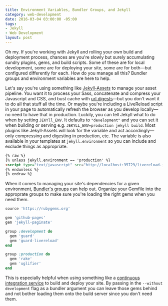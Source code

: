 ```yaml
---
title: Environment Variables, Bundler Groups, and Jekyll
category: web-development
date: 2016-03-04 03:00:00 -05:00
tags:
- Jekyll
- Web Development
layout: post
---
```

Oh my. If you're working with Jekyll and rolling your own build and deployment process, chances are you're slowly but surely accumulating sundry plugins, gems, and build scripts. Some of these are for local development, some are for deploying your site, some are for both—but configured differently for each. How do you manage all this? Bundler groups and environment variables are here to help.

Let's say you're using something like [Jekyll-Assets](https://github.com/jekyll/jekyll-assets) to manage your asset pipeline. You want it to process your Sass, concatenate and compress your Javascript and CSS, and bust cache with [url digests](http://guides.rubyonrails.org/asset_pipeline.html#what-is-fingerprinting-and-why-should-i-care-questionmark)—but you don't want it to do all that stuff all the time. Or maybe you're including a LiveReload script in your page to automatically refresh the browser as you develop locally—no need to have that in production. Luckily, you can tell Jekyll what to do when by setting `JEKYll_ENV`. It defaults to `"development"` and you can set it when building or serving e.g. `JEKYLL_ENV=production jekyll build`. Most plugins like Jekyll-Assets will look for the variable and act accordingly—only compressing and digesting in production, etc. The variable is also available in your templates at `jekyll.environment` so you can include and exclude things as appropriate.

~~~html
{% raw %}
{% unless jekyll.environment == 'production' %}
<script type="text/javascript" src="http://localhost:35729/livereload.js"></script>
{% endunless %}
{% endraw %}
~~~

When it comes to managing your site's dependencies for a given environment, [Bundler's groups](http://bundler.io/v1.5/groups.html) can help out. Organize your Gemfile into the approprate groups to make sure you're loading the right gems when you need them.

~~~ruby
source 'https://rubygems.org'

gem 'github-pages'
gem 'jekyll-paginate'

group :development do
  gem 'guard'
  gem 'guard-livereload'
end

group :production do
  gem 'rake'
  gem 'uglifier'
end
~~~

This is especially helpful when using something like a [continuous integration service](http://distresssignal.org/jekyll-continuous-integration-travis-ci) to build and deploy your site. By passing in the `--without development` flag as a bundler argument you can leave those gems behind and not bother loading them onto the build server since you don't need them.
